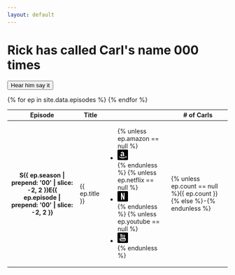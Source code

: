 ```yaml
---
layout: default
---
```


<div class='jumbotron jumbotron-fluid text-xs-center'>
	<div class='container'>
		<h1>Rick has <noscript>called</noscript>
		<script>
			document.write(['called', 'howled', 'screeched', 'shrieked', 'squalled', 'squealed', 'yelped', 'screamed', 'bawled', 'bellowed', 'cried', 'hollered', 'roared', 'shouted', 'exclaimed'][Math.floor(Math.random() * 15)]);
		</script>
		 Carl's name <span id='odometer'>000
		<script>
			setTimeout(function() {
				odometer.textContent = {% assign total = 0 %}{% for ep in site.data.episodes %}{% assign total = total | plus: ep.count %}{% endfor %}{{total}};
			}, 1000);
		</script>
		</span> times</h1>
		<audio id='caaarl' src='caaarl.mp3' preload='none'>
			Your browser does not support the audio element. Perhaps you should upgrade to <a href='//google.com/chrome'>one that does</a> to enjoy the sound of Caaarl.
		</audio>
		<p class='hidden-print'><button class='btn btn-outline-primary btn-lg' onclick='document.getElementById("caaarl").play()'>Hear him say it</button></p>
	</div>
</div>
<div class='container'>
	<div id='chart'></div>
	<div class='table-responsive'>
		<table class='table table-striped'>
			<thead>
				<tr>
					<th>Episode</th>
					<th>Title</th>
					<th class='hidden-print'></th>
					<th># of Carls</th>
				</tr>
			</thead>
			<tbody>
				{% for ep in site.data.episodes %}
				<tr>
					<th scope='row'>S{{ ep.season | prepend: '00' | slice: -2, 2 }}E{{ ep.episode | prepend: '00' | slice: -2, 2 }}</th>
					<td>{{ ep.title }}</td>
					<td class='pull-xs-right hidden-print'>
						<ul class='list-inline'>
							{% unless ep.amazon == null %}<li class='list-inline-item'><a href='//amzn.com/{{ ep.amazon }}' target='_blank' title='Watch on Amazon Instant'><img class='social' src='/images/glyphicons/social-8-amazon.png' srcset='/images/glyphicons/social-8-amazon@2x.png 2x, /images/glyphicons/social-8-amazon@3x.png 3x'></a></li>{% endunless %}
							{% unless ep.netflix == null %}<li class='list-inline-item'><a href='//netflix.com/watch/{{ ep.netflix }}' target='_blank' title='Watch on Netflix'><img class='social' src='/images/glyphicons/social-56-netflix.png' srcset='/images/glyphicons/social-56-netflix@2x.png 2x, /images/glyphicons/social-56-netflix@3x.png 3x'></a></li>{% endunless %}
							{% unless ep.youtube == null %}<li class='list-inline-item'><a href='//youtu.be/{{ ep.youtube }}' target='_blank' title='Watch on YouTube'><img class='social' src='/images/glyphicons/social-23-youtube.png' srcset='/images/glyphicons/social-23-youtube@2x.png 2x, /images/glyphicons/social-23-youtube@3x.png 3x'></a></li>{% endunless %}
						</ul>
					</td>
					<td>{% unless ep.count == null %}{{ ep.count }}{% else %}-{% endunless %}</td>
				</tr>
				{% endfor %}
			</tbody>
		</table>
	</div>
</div>